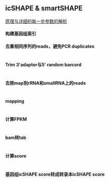 ## icSHAPE & smartSHAPE

<u>原理与详细的每一步参数的解析</u>

#### 构建基因组索引





#### 去重相同序列的reads，避免PCR duplicates



~~~

~~~

#### Trim 3'adaptor与5' random barcord



~~~

~~~

#### 去除map到rRNA和smallRNA上的reads



~~~

~~~

#### mapping



~~~

~~~

#### 计算FPKM



~~~

~~~

#### bam转tab



~~~

~~~

#### 计算score



~~~

~~~

#### 基因组icSHAPE score转成转录本icSHAPE score



~~~
~~~







